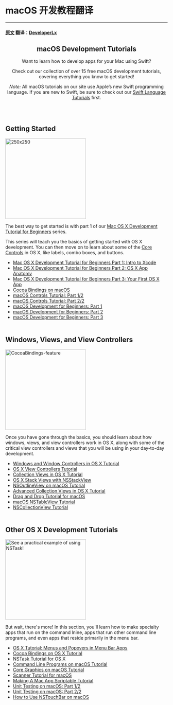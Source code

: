 # macOS 开发教程翻译
---
#### [原文](https://www.raywenderlich.com/category/macos) 翻译：[DeveloperLx](http://weibo.com/DeveloperLx)

<div id="content">
								<header class="entry-header">
	            	<!-- <h2 class="entry-title"> -->
						<h2 class="entry-title">macOS Development Tutorials</h2><div class="content-wrapper taxonomy-description"><p>Want to learn how to develop apps for your Mac using Swift?</p>
<p>Check out our collection of over 15 free macOS development tutorials, covering everything you know to get started!</p>
<div class="note"><em>Note:</em> All macOS tutorials on our site use Apple’s new Swift programming language. If you are new to Swift, be sure to check out our <a href="http://www.raywenderlich.com/swift-language-tutorials" sl-processed="1">Swift Language Tutorials</a> first.</div>
</div>	            	<!-- </h2> -->
	           	</header>
	           	<div class="content-wrapper">
					<h2 style="clear:both; padding-top: 20px;">Getting Started</h2><img class="alignright size-full wp-image-110249 bordered" src="https://koenig-media.raywenderlich.com/uploads/2015/07/250x250.png" alt="250x250" width="250" height="250">

<p>The best way to get started is with part 1 of our <a href="https://www.raywenderlich.com/110170/mac-os-x-development-tutorial-for-beginners-part-1-intro-to-xcode" sl-processed="1">Mac OS X Development Tutorial for Beginners</a> series.</p>

<p>This series will teach you the basics of getting started with OS X development. You can then move on to learn about some of the <a href="https://www.raywenderlich.com/82046/introduction-to-os-x-tutorial-core-controls-and-swift-part-1" sl-processed="1">Core Controls</a> in OS X, like labels, combo boxes, and buttons.</p><ul><li><a href="https://www.raywenderlich.com/110170/mac-os-x-development-tutorial-for-beginners-part-1-intro-to-xcode" sl-processed="1">Mac OS X Development Tutorial for Beginners Part 1: Intro to Xcode</a></li><li><a href="https://www.raywenderlich.com/110267/mac-os-x-development-tutorial-beginners-part-2-os-x-app-anatomy" sl-processed="1">Mac OS X Development Tutorial for Beginners Part 2: OS X App Anatomy</a></li><li><a href="https://www.raywenderlich.com/110269/mac-os-x-development-tutorial-beginners-part-3-first-os-x-app" sl-processed="1">Mac OS X Development Tutorial for Beginners Part 3: Your First OS X App</a></li><li><a href="https://www.raywenderlich.com/141297/cocoa-bindings-macos" sl-processed="1">Cocoa Bindings on macOS</a></li><li><a href="https://www.raywenderlich.com/149295/macos-controls-tutorial-part-12" sl-processed="1">macOS Controls Tutorial: Part 1/2</a></li><li><a href="https://www.raywenderlich.com/149297/macos-controls-tutorial-part-22" sl-processed="1">macOS Controls Tutorial: Part 2/2</a></li><li><a href="https://www.raywenderlich.com/151741/macos-development-beginners-part-1" sl-processed="1">macOS Development for Beginners: Part 1</a></li><li><a href="https://www.raywenderlich.com/151746/macos-development-beginners-part-2" sl-processed="1">macOS Development for Beginners: Part 2</a></li><li><a href="https://www.raywenderlich.com/151748/macos-development-beginners-part-3" sl-processed="1">macOS Development for Beginners: Part 3</a></li></ul><h2 style="clear:both; padding-top: 20px;">Windows, Views, and View Controllers</h2><img src="https://koenig-media.raywenderlich.com/uploads/2016/03/CocoaBindings-feature-250x250.png" alt="CocoaBindings-feature" width="250" height="250" class="alignright size-thumbnail wp-image-129292 bordered">

<p>Once you have gone through the basics, you should learn about how windows, views, and view controllers work in OS X, along with some of the critical view controllers and views that you will be using in your day-to-day development.</p><ul><li><a href="https://www.raywenderlich.com/111947/windows-and-window-controllers-in-os-x-tutorial" sl-processed="1">Windows and Window Controllers in OS X Tutorial</a></li><li><a href="https://www.raywenderlich.com/112811/os-x-view-controllers-tutorial" sl-processed="1">OS X View Controllers Tutorial</a></li><li><a href="https://www.raywenderlich.com/120494/collection-views-os-x-tutorial" sl-processed="1">Collection Views in OS X Tutorial</a></li><li><a href="https://www.raywenderlich.com/122295/os-x-stack-views-nsstackview" sl-processed="1">OS X Stack Views with NSStackView</a></li><li><a href="https://www.raywenderlich.com/123463/nsoutlineview-macos-tutorial" sl-processed="1">NSOutlineView on macOS Tutorial</a></li><li><a href="https://www.raywenderlich.com/132268/advanced-collection-views-os-x-tutorial" sl-processed="1">Advanced Collection Views in OS  X Tutorial</a></li><li><a href="https://www.raywenderlich.com/136272/drag-and-drop-tutorial-for-macos" sl-processed="1">Drag and Drop Tutorial for macOS</a></li><li><a href="https://www.raywenderlich.com/143828/macos-nstableview-tutorial" sl-processed="1">macOS NSTableView Tutorial</a></li><li><a href="https://www.raywenderlich.com/145978/nscollectionview-tutorial" sl-processed="1">NSCollectionView Tutorial</a></li></ul><h2 style="clear:both; padding-top: 20px;">Other OS X Development Tutorials</h2><img src="https://koenig-media.raywenderlich.com/uploads/2016/03/NSTask-for-mac-feature-250x250.png" alt="See a practical example of using NSTask!" width="250" height="250" class="size-thumbnail wp-image-129761 bordered alignright">

<p>But wait, there's more! In this section, you'll learn how to make specialty apps that run on the command lnine, apps that run other command line programs, and even apps that reside primarily in the menu bar.</p><ul><li><a href="https://www.raywenderlich.com/98178/os-x-tutorial-menus-popovers-menu-bar-apps" sl-processed="1">OS X Tutorial: Menus and Popovers in Menu Bar Apps</a></li><li><a href="https://www.raywenderlich.com/124490/cocoa-bindings-os-x-tutorial" sl-processed="1">Cocoa Bindings on OS X Tutorial</a></li><li><a href="https://www.raywenderlich.com/125071/nstask-tutorial-os-x" sl-processed="1">NSTask Tutorial for OS X</a></li><li><a href="https://www.raywenderlich.com/128039/command-line-programs-macos-tutorial" sl-processed="1">Command Line Programs on macOS Tutorial</a></li><li><a href="https://www.raywenderlich.com/128614/core-graphics-os-x-tutorial" sl-processed="1">Core Graphics on macOS Tutorial</a></li><li><a href="https://www.raywenderlich.com/128792/nsscanner-tutorial-for-os-x" sl-processed="1">Scanner Tutorial for macOS</a></li><li><a href="https://www.raywenderlich.com/133007/making-mac-app-scriptable-tutorial" sl-processed="1">Making A Mac App Scriptable Tutorial</a></li><li><a href="https://www.raywenderlich.com/141405/unit-testing-macos-part-12" sl-processed="1">Unit Testing on macOS: Part 1/2</a></li><li><a href="https://www.raywenderlich.com/142090/unit-testing-macos-part-22" sl-processed="1">Unit Testing on macOS: Part 2/2</a></li><li><a href="https://www.raywenderlich.com/147118/use-nstouchbar-macos" sl-processed="1">How to Use NSTouchBar on macOS</a></li></ul>				</div>
							</div>
